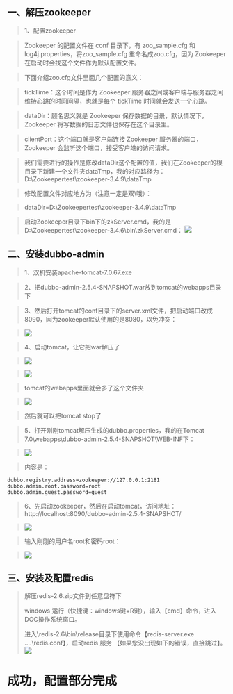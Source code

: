 ## 一、解压zookeeper ##
> 1、配置zookeeper

> Zookeeper 的配置文件在 conf 目录下，有 zoo_sample.cfg 和 log4j.properties，将zoo_sample.cfg 重命名成zoo.cfg，因为 Zookeeper 在启动时会找这个文件作为默认配置文件。



> 下面介绍zoo.cfg文件里面几个配置的意义：



> tickTime：这个时间是作为 Zookeeper 服务器之间或客户端与服务器之间维持心跳的时间间隔，也就是每个 tickTime 时间就会发送一个心跳。 


> dataDir：顾名思义就是 Zookeeper 保存数据的目录，默认情况下，Zookeeper 将写数据的日志文件也保存在这个目录里。 


> clientPort：这个端口就是客户端连接 Zookeeper 服务器的端口，Zookeeper 会监听这个端口，接受客户端的访问请求。



> 我们需要进行的操作是修改dataDir这个配置的值，我们在Zookeeper的根目录下新建一个文件夹dataTmp，我的对应路径为：D:\Zookeepertest\zookeeper-3.4.9\dataTmp



> 修改配置文件对应地方为（注意一定是双\哦）：



> dataDir=D:\\Zookeepertest\\zookeeper-3.4.9\\dataTmp




> 启动Zookeeper目录下bin下的zkServer.cmd，我的是D:\Zookeepertest\zookeeper-3.4.6\bin\zkServer.cmd：
> ![](http://i.imgur.com/SauNJr8.jpg)
## 二、安装dubbo-admin ##
    

> 1、双机安装apache-tomcat-7.0.67.exe
    

> 2、把dubbo-admin-2.5.4-SNAPSHOT.war放到tomcat的webapps目录下
    

> 3、然后打开tomcat的conf目录下的server.xml文件，把启动端口改成8090，因为zookeeper默认使用的是8080，以免冲突：
    

> ![](http://static.open-open.com/lib/uploadImg/20160119/20160119172727_77.png)


> 4、启动tomcat，让它把war解压了

> ![](http://static.open-open.com/lib/uploadImg/20160119/20160119172727_5.png)

> ![](http://static.open-open.com/lib/uploadImg/20160119/20160119172727_521.png)

>  tomcat的webapps里面就会多了这个文件夹

> ![](http://static.open-open.com/lib/uploadImg/20160119/20160119172727_108.png)

>  然后就可以把tomcat stop了


> 5、打开刚刚tomcat解压生成的dubbo.properties，我的在Tomcat 7.0\webapps\dubbo-admin-2.5.4-SNAPSHOT\WEB-INF下：



> ![](http://static.open-open.com/lib/uploadImg/20160119/20160119172727_294.png)



> 内容是：

    dubbo.registry.address=zookeeper://127.0.0.1:2181
    dubbo.admin.root.password=root
    dubbo.admin.guest.password=guest

> 6、先启动zookeeper，然后在启动tomcat，访问地址：http://localhost:8090/dubbo-admin-2.5.4-SNAPSHOT/


> ![](http://static.open-open.com/lib/uploadImg/20160119/20160119172728_113.png)


> 输入刚刚的用户名root和密码root：

> ![](http://static.open-open.com/lib/uploadImg/20160119/20160119172728_783.png)

## 三、安装及配置redis ##
> 解压redis-2.6.zip文件到任意盘符下
> 
> windows 运行（快捷键：windows键+R键），输入【cmd】命令，进入DOC操作系统窗口。
> 
> 进入\redis-2.6\bin\release目录下使用命令【redis-server.exe ..\..\redis.conf】，启动redis 服务
【如果您没出现如下的错误，直接跳过】。
![](http://i.imgur.com/Zt0mQst.jpg)
# 成功，配置部分完成 #